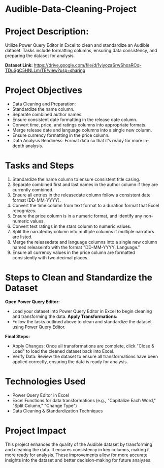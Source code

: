 # Audible-Data-Cleaning-Project

# Project Description:


Utilize Power Query Editor in Excel to clean and standardize an Audible dataset. Tasks include formatting columns, ensuring data consistency, and preparing the dataset for analysis.

**Dataset Link:** https://drive.google.com/file/d/1yjyozaSrwShoaROq-TDuSgC5HNLLmrTE/view?usp=sharing


# Project Objectives
- Data Cleaning and Preparation:
- Standardize the name column.
- Separate combined author names.
- Ensure consistent date formatting in the release date column.
- Convert time, price, and ratings columns into appropriate formats.
- Merge release date and language columns into a single new column.
- Ensure currency formatting in the price column.
- Data Analysis Readiness: Format data so that it’s ready for more in-depth analysis.

# Tasks and Steps

1. Standardize the name column to ensure consistent title casing.
2. Separate combined first and last names in the author column if they are currently combined.
3. Ensure all entries in the releasedate column follow a consistent date format (DD-MM-YYYY).
4. Convert the time column from text format to a duration format that Excel recognizes.
5. Ensure the price column is in a numeric format, and identify any non-numeric values.
6. Convert text ratings in the stars column to numeric values.
7. Split the narratedby column into multiple columns if multiple narrators are listed.
8. Merge the releasedate and language columns into a single new column named releaseinfo with the format "DD-MM-YYYY, Language."
9. Ensure all currency values in the price column are formatted consistently with two decimal places.


# Steps to Clean and Standardize the Dataset
**Open Power Query Editor:**
- Load your dataset into Power Query Editor in Excel to begin cleaning and transforming the data.
**Apply Transformations:**
- Follow the tasks outlined above to clean and standardize the dataset using Power Query Editor.

**Final Steps:**
- Apply Changes: Once all transformations are complete, click "Close & Load" to load the cleaned dataset back into Excel.
- Verify Data: Review the dataset to ensure all transformations have been applied correctly, ensuring the data is ready for analysis.

# Technologies Used
- Power Query Editor in Excel
- Excel Functions for data transformations (e.g., "Capitalize Each Word," "Split Column," "Change Type")
- Data Cleaning & Standardization Techniques

# Project Impact
This project enhances the quality of the Audible dataset by transforming and cleaning the data. It ensures consistency in key columns, making it more ready for analysis. These improvements allow for more accurate insights into the dataset and better decision-making for future analyses.
